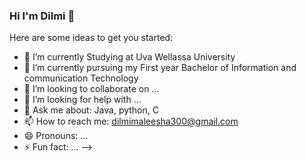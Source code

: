 ### Hi I'm Dilmi 👋


Here are some ideas to get you started:

- 🔭 I’m currently Studying at Uva Wellassa University 
- 🌱 I’m currently pursuing my First year Bachelor of Information and communication Technology
- 👯 I’m looking to collaborate on ...
- 🤔 I’m looking for help with ...
- 💬 Ask me about: Java, python, C
- 📫 How to reach me: dilmimaleesha300@gmail.com
- 😄 Pronouns: ...
- ⚡ Fun fact: ...
-->
